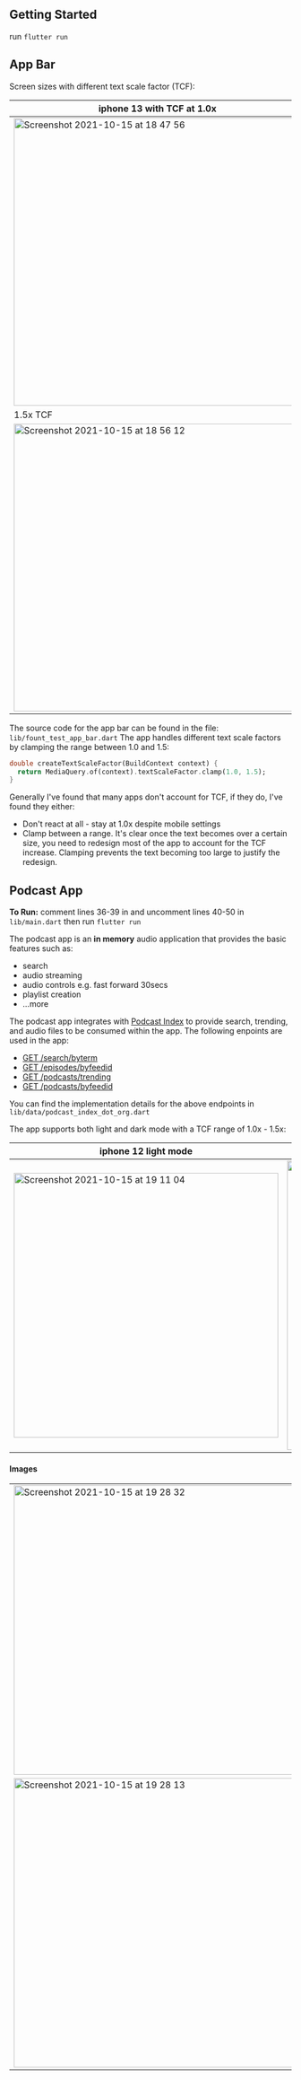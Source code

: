 ## Getting Started

run `flutter run` 

## App Bar

Screen sizes with different text scale factor (TCF):

| iphone 13 with TCF at 1.0x | iphone 8 with TCF at 1.0x |
| ----------- | ----------- |
|<img width="513" alt="Screenshot 2021-10-15 at 18 47 56" src="https://user-images.githubusercontent.com/45692434/137531442-ad6418e5-939f-40c4-9ec6-6b8f5620ad97.png">|<img width="513" alt="Screenshot 2021-10-15 at 18 55 03" src="https://user-images.githubusercontent.com/45692434/137531644-41b28401-49fd-4d16-adc7-d72b0dbddcd3.png">|
|1.5x TCF| 1.5x TCF|
|<img width="513" alt="Screenshot 2021-10-15 at 18 56 12" src="https://user-images.githubusercontent.com/45692434/137531817-4948f63e-2e9d-4fb2-873c-c9ca8a65dc95.png">|<img width="513" alt="Screenshot 2021-10-15 at 18 55 59" src="https://user-images.githubusercontent.com/45692434/137531804-03d6692e-16b4-4743-9911-a9ac0998de8b.png">|

The source code for the app bar can be found in the file: `lib/fount_test_app_bar.dart`
The app handles different text scale factors by clamping the range between 1.0 and 1.5:

```dart
double createTextScaleFactor(BuildContext context) {
  return MediaQuery.of(context).textScaleFactor.clamp(1.0, 1.5);
}
```
Generally I've found that many apps don't account for TCF, if they do, I've found they either:
- Don't react at all - stay at 1.0x despite mobile settings
- Clamp between a range. It's clear once the text becomes over a certain size, you need to redesign most of the app to account for the TCF increase. Clamping prevents the text becoming too large to justify the redesign.


## Podcast App

**To Run:** comment lines 36-39 in and uncomment lines 40-50 in `lib/main.dart` then run `flutter run`

The podcast app is an **in memory** audio application that provides the basic features such as:
- search
- audio streaming
- audio controls e.g. fast forward 30secs
- playlist creation
- ...more

The podcast app integrates with [Podcast Index](https://podcastindex.org/) to provide search, trending, and audio files to be consumed within the app.
The following enpoints are used in the app:
- [GET /search/byterm](https://podcastindex-org.github.io/docs-api/#get-/search/byterm)
- [GET /episodes/byfeedid](https://podcastindex-org.github.io/docs-api/#get-/episodes/byfeedid)
- [GET /podcasts/trending](https://podcastindex-org.github.io/docs-api/#get-/podcasts/trending)
- [GET /podcasts/byfeedid](https://podcastindex-org.github.io/docs-api/#get-/podcasts/byfeedid)

You can find the implementation details for the above endpoints in `lib/data/podcast_index_dot_org.dart`


The app supports both light and dark mode with a TCF range of 1.0x - 1.5x:

| iphone 12 light mode | iphone 12 dark mode |
| ----------- | ----------- |
|<img width="472" alt="Screenshot 2021-10-15 at 19 11 04" src="https://user-images.githubusercontent.com/45692434/137534248-0ee83897-e3c0-4f99-82df-b44c26812f86.png">|<img width="516" alt="Screenshot 2021-10-15 at 19 19 16" src="https://user-images.githubusercontent.com/45692434/137534314-9350dc39-57ca-4151-b8a5-04f5aae00f93.png">|


#### Images
||||
| ----------- | ----------- | ----------- |
|<img width="516" alt="Screenshot 2021-10-15 at 19 28 32" src="https://user-images.githubusercontent.com/45692434/137535612-68f128ee-0abf-4daa-a6f3-0c024902d1e9.png">|<img width="516" alt="Screenshot 2021-10-15 at 19 27 07" src="https://user-images.githubusercontent.com/45692434/137535625-9581c4e4-86ce-4c1c-bb2a-dc1d32b209a7.png">|<img width="472" alt="Screenshot 2021-10-15 at 19 24 38" src="https://user-images.githubusercontent.com/45692434/137535643-b46385a0-9c81-43cf-a9e4-a20af4bba1c3.png">|<img width="472" alt="Screenshot 2021-10-15 at 19 24 38" src="https://user-images.githubusercontent.com/45692434/137535643-b46385a0-9c81-43cf-a9e4-a20af4bba1c3.png">|<img width="516" alt="Screenshot 2021-10-15 at 19 25 41" src="https://user-images.githubusercontent.com/45692434/137535682-b47399bf-dba7-4149-903d-1da6bfbe4e0a.png">|<img width="516" alt="Screenshot 2021-10-15 at 19 26 33" src="https://user-images.githubusercontent.com/45692434/137535705-3a35c298-d360-4007-9e53-7b20f41a53d1.png">|
<img width="516" alt="Screenshot 2021-10-15 at 19 28 13" src="https://user-images.githubusercontent.com/45692434/137535716-8b8cc202-db3f-4270-afff-e5e30d4d9a1a.png">|<img width="516" alt="Screenshot 2021-10-15 at 19 35 21" src="https://user-images.githubusercontent.com/45692434/137536205-2fc0d433-690b-4399-8c95-4e319f667536.png">|<img width="516" alt="Screenshot 2021-10-15 at 19 35 37" src="https://user-images.githubusercontent.com/45692434/137536242-07480a44-8db8-4748-8a79-8142dd5d42fe.png">|







